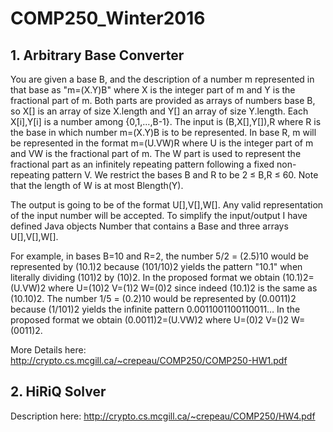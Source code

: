 # COMP250_Winter2016

## 1. Arbitrary Base Converter

You are given a base B, and the description of a number m
represented in that base as "m=(X.Y)B" where X is the integer part
of m and Y is the fractional part of m. Both parts are provided as
arrays of numbers base B, so X[] is an array of size X.length and
Y[] an array of size Y.length. Each X[i],Y[i] is a number among
{0,1,…,B-1}.
The input is (B,X[],Y[]),R where R is the base in which number
m=(X.Y)B is to be represented. In base R, m will be represented in
the format m=(U.VW)R where U is the integer part of m and VW is
the fractional part of m. The W part is used to represent the
fractional part as an infinitely repeating pattern following a fixed
non-repeating pattern V. We restrict the bases B and R to be 2 ≤
B,R ≤ 60. Note that the length of W is at most Blength(Y).

The output is going to be of the format U[],V[],W[]. Any valid
representation of the input number will be accepted. To simplify
the input/output I have defined Java objects Number that contains a
Base and three arrays U[],V[],W[].

For example, in bases B=10 and R=2, the number 5/2 = (2.5)10
would be represented by (10.1)2 because (101/10)2 yields the
pattern "10.1" when literally dividing (101)2 by (10)2. In the
proposed format we obtain (10.1)2=(U.VW)2 where U=(10)2
V=(1)2 W=(0)2 since indeed (10.1)2 is the same as (10.10)2. The
number 1/5 = (0.2)10 would be represented by (0.0011)2 because
(1/101)2 yields the infinite pattern 0.0011001100110011… In the
proposed format we obtain (0.0011)2=(U.VW)2 where U=(0)2
V=()2 W=(0011)2.

More Details here:
http://crypto.cs.mcgill.ca/~crepeau/COMP250/COMP250-HW1.pdf

## 2. HiRiQ Solver

Description here: http://crypto.cs.mcgill.ca/~crepeau/COMP250/HW4.pdf
